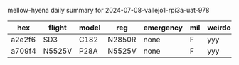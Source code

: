 mellow-hyena daily summary for 2024-07-08-vallejo1-rpi3a-uat-978

|hex|flight|model|reg|emergency|mil|weirdo|
|--|--|--|--|--|--|--|
|a2e2f6|SD3|C182|N2850R|none|F|yyy|
|a709f4|N5525V|P28A|N5525V|none|F|yyy|
